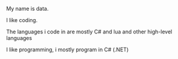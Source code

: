 My name is data.

I like coding.

The languages i code in are mostly C# and lua and other high-level languages

I like programming, i mostly program in C# (.NET)
